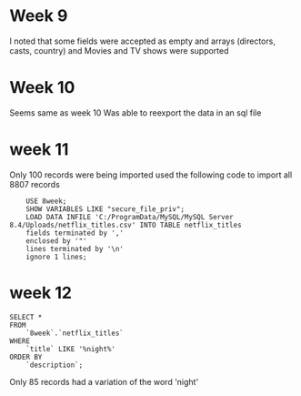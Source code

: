 <!--
 Copyright 2024 Steve Nginyo
 
 Licensed under the Apache License, Version 2.0 (the "License");
 you may not use this file except in compliance with the License.
 You may obtain a copy of the License at
 
     https://www.apache.org/licenses/LICENSE-2.0
 
 Unless required by applicable law or agreed to in writing, software
 distributed under the License is distributed on an "AS IS" BASIS,
 WITHOUT WARRANTIES OR CONDITIONS OF ANY KIND, either express or implied.
 See the License for the specific language governing permissions and
 limitations under the License.
-->

# Week 9

I noted that some fields were accepted as empty and arrays (directors, casts, country) and Movies and TV shows were supported

# Week 10

Seems same as week 10
Was able to reexport the data in an sql file

# week 11

Only 100 records were being imported used the following code to import all 8807 records

```
    USE 8week;
    SHOW VARIABLES LIKE "secure_file_priv";
    LOAD DATA INFILE 'C:/ProgramData/MySQL/MySQL Server 8.4/Uploads/netflix_titles.csv' INTO TABLE netflix_titles
    fields terminated by ','
    enclosed by '"'
    lines terminated by '\n'
    ignore 1 lines;
```

# week 12

```
SELECT *
FROM 
    `8week`.`netflix_titles`
WHERE 
    `title` LIKE '%night%'
ORDER BY 
    `description`;
```

Only 85 records had a variation of the word 'night'
